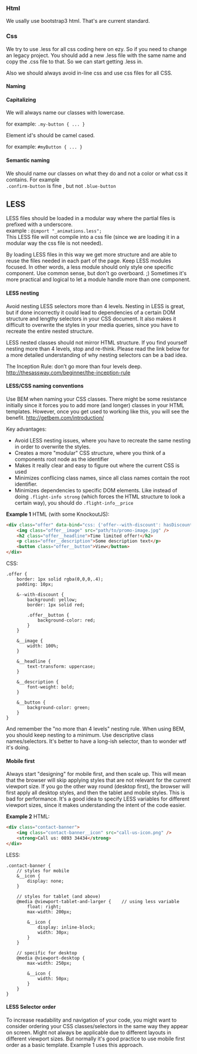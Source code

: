 ### Html
We usally use bootstrap3 html. That's are current standard.

### Css
We try to use .less for all css coding here on ezy. So if you need to change an legacy project.
You should add a new .less file with the same name and copy the .css file to that. So we can start getting .less in.

Also we should always avoid in-line css and use css files for all CSS.

#### Naming

#### Capitalizing
We will always name our classes with lowercase.

for example:
`.my-button { ... }` 

Element id's should be camel cased. 

for example:
`#myButton { ... }` 

#### Semantic naming

We should name our classes on what they do and not a color or what css it contains. For example  
 `.confirm-button` is fine , but not `.blue-button`

## LESS
LESS files should be loaded in a modular way where the partial files is prefixed with a underscore.  
example : 
`@import "_animations.less";`  
This LESS file will not compile into a css file (since we are loading it in a modular way the css file is not needed).

By loading LESS files in this way we get more structure and are able to reuse the files needed in each part of the page.
Keep LESS modules focused. In other words, a less module should only style one specific component. Use common sense, but don't go overboard. ;) Sometimes it's more practical and logical to let a module handle more than one component.

#### LESS nesting
Avoid nesting LESS selectors more than 4 levels. Nesting in LESS is great, but if done incorrectly it could lead to dependencies of a certain DOM structure and lengthy selectors in your CSS document. It also makes it difficult to overwrite the styles in your media queries, since you have to recreate the entire nested structure.

LESS nested classes should not mirror HTML structure. If you find yourself nesting more than 4 levels, stop and re-think. Please read the link below for a more detailed understanding of why nesting selectors can be a bad idea.

The Inception Rule: don’t go more than four levels deep.
http://thesassway.com/beginner/the-inception-rule


#### LESS/CSS naming conventions
Use BEM when naming your CSS classes. There might be some resistance initially since it forces you to add more (and longer) classes in your HTML templates. However, once you get used to working like this, you will see the benefit.
http://getbem.com/introduction/

Key advantages:
- Avoid LESS nesting issues, where you have to recreate the same nesting in order to overwrite the styles.
- Creates a more "modular" CSS structure, where you think of a components root node as the identifier
- Makes it really clear and easy to figure out where the current CSS is used
- Minimizes conflicing class names, since all class names contain the root identifier.
- Minimizes dependencies to specific DOM elements. Like instead of doing `.flight-info strong` (which forces the HTML structure to look a certain way), you should do `.flight-info__price`

**Example 1**
HTML (with some KnockoutJS):
```html
<div class="offer" data-bind="css: {'offer--with-discount': hasDiscount()}">
    <img class="offer__image" src="path/to/promo-image.jpg" />
    <h2 class="offer__headline">Time limited offer!</h2>
    <p class="offer__description">Some description text</p>
    <button class="offer__button">View</button>
</div>
```
CSS:
```less
.offer {
    border: 1px solid rgba(0,0,0,.4);
    padding: 10px;

    &--with-discount {
        background: yellow;
        border: 1px solid red;

        .offer__button {
            background-color: red;
        }
    }

    &__image {
        width: 100%;
    }

    &__headline {
        text-transform: uppercase;
    }

    &__description {
        font-weight: bold;
    }

    &__button {
        background-color: green;
    }
}
```

And remember the "no more than 4 levels" nesting rule. When using BEM, you should keep nesting to a minimum.
Use descriptive class names/selectors. It's better to have a long-ish selector, than to wonder wtf it's doing.


#### Mobile first
Always start "designing" for mobile first, and then scale up. This will mean that the browser will skip applying styles that are not relevant for the current viewport size.
If you go the other way round (desktop first), the browser will first apply all desktop styles, and then the tablet and mobile styles. This is bad for performance.
It's a good idea to specify LESS variables for different viewport sizes, since it makes understanding the intent of the code easier.

**Example 2**
HTML:
```html
<div class="contact-banner">
    <img class="contact-banner__icon" src="call-us-icon.png" />
    <strong>Call us: 0893 34434</strong>
</div>
```

LESS:
```less
.contact-banner {
    // styles for mobile
    &__icon {
        display: none;
    }

    // styles for tablet (and above)
    @media @viewport-tablet-and-larger {    // using less variable
        float: right;
        max-width: 200px;

        &__icon {
            display: inline-block;
            width: 30px;
        }
    }

    // specific for desktop
    @media @viewport-desktop {
        max-width: 250px;

        &__icon {
            width: 50px;
        }
    }
}
```


#### LESS Selector order
To increase readability and navigation of your code, you might want to consider ordering your CSS classes/selectors in the same way they appear on screen. Might not always be applicable due to different layouts in different viewport sizes. But normally it's good practice to use mobile first order as a basic template. Example 1 uses this approach.
